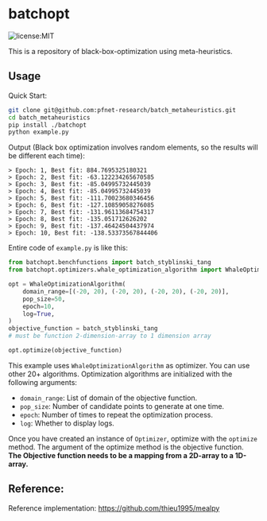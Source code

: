 # batchopt

![license:MIT](https://github.com/pfnet/i20_meit/blob/release/license.svg)

This is a repository of black-box-optimization using meta-heuristics.

## Usage

Quick Start:

```sh
git clone git@github.com:pfnet-research/batch_metaheuristics.git
cd batch_metaheuristics
pip install ./batchopt
python example.py
```

Output (Black box optimization involves random elements, so the results will be different each time):

```
> Epoch: 1, Best fit: 884.7695325180321
> Epoch: 2, Best fit: -63.122234265670585
> Epoch: 3, Best fit: -85.04995732445039
> Epoch: 4, Best fit: -85.04995732445039
> Epoch: 5, Best fit: -111.70023680346456
> Epoch: 6, Best fit: -127.10859058276085
> Epoch: 7, Best fit: -131.96113684754317
> Epoch: 8, Best fit: -135.051712626202
> Epoch: 9, Best fit: -137.46424504437974
> Epoch: 10, Best fit: -138.53373567844406
```

Entire code of `example.py` is like this:

```python
from batchopt.benchfunctions import batch_styblinski_tang
from batchopt.optimizers.whale_optimization_algorithm import WhaleOptimizationAlgorithm

opt = WhaleOptimizationAlgorithm(
    domain_range=[(-20, 20), (-20, 20), (-20, 20), (-20, 20)],
    pop_size=50,
    epoch=10,
    log=True,
)
objective_function = batch_styblinski_tang
# must be function 2-dimension-array to 1 dimension array

opt.optimize(objective_function)
```

This example uses `WhaleOptimizationAlgorithm` as optimizer. You can use other 20+ algorithms.
Optimization algorithms are initialized with the following arguments:

- `domain_range`: List of domain of the objective function.
- `pop_size`: Number of candidate points to generate at one time.
- `epoch`: Number of times to repeat the optimization process.
- `log`: Whether to display logs.

Once you have created an instance of `Optimizer`, optimize with the `optimize` method.
The argument of the optimize method is the objective function.
**The Objective function needs to be a mapping from a 2D-array to a 1D-array.**

## Reference:
Reference implementation: https://github.com/thieu1995/mealpy
